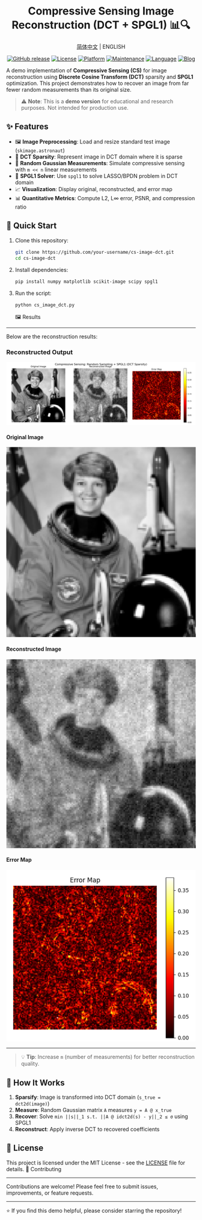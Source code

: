 <div align="center">
<h1>Compressive Sensing Image Reconstruction (DCT + SPGL1) 📊🔍</h1>

<a href="README_zh.md">简体中文</a> | ENGLISH

[![GitHub release](https://img.shields.io/github/release/AMTOPA/CompressEyeo.svg)](https://github.com/AMTOPA/CompressEyeo/releases)
[![License](https://img.shields.io/badge/license-MIT-blue.svg)](https://opensource.org/licenses/MIT)
[![Platform](https://img.shields.io/badge/platform-Windows-blue)](https://www.microsoft.com/windows)
[![Maintenance](https://img.shields.io/badge/Maintained%3F-yes-green.svg)](https://github.com/AMTOPA/CompressEyeo/graphs/commit-activity)
[![Language](https://img.shields.io/badge/Language-English-blue)](README.md)
[![Blog](https://img.shields.io/badge/📖_My_Blog-math--enthusiast.top-FF5733)](https://math-enthusiast.top/)

</div>

A demo implementation of **Compressive Sensing (CS)** for image reconstruction using **Discrete Cosine Transform (DCT)** sparsity and **SPGL1** optimization. This project demonstrates how to recover an image from far fewer random measurements than its original size.

> ⚠️ **Note**: This is a **demo version** for educational and research purposes. Not intended for production use.

## ✨ Features

- 🖼️ **Image Preprocessing**: Load and resize standard test image (`skimage.astronaut`)
- 🔀 **DCT Sparsity**: Represent image in DCT domain where it is sparse
- 📏 **Random Gaussian Measurements**: Simulate compressive sensing with `m << n` linear measurements
- 🧮 **SPGL1 Solver**: Use `spgl1` to solve LASSO/BPDN problem in DCT domain
- 📈 **Visualization**: Display original, reconstructed, and error map
- 📊 **Quantitative Metrics**: Compute L2, L∞ error, PSNR, and compression ratio

## 🚀 Quick Start

1. Clone this repository:
   
   ```bash
   git clone https://github.com/your-username/cs-image-dct.git
   cd cs-image-dct
   ```

2. Install dependencies:
   
   ```bash
   pip install numpy matplotlib scikit-image scipy spgl1
   ```

3. Run the script:
   
   ```bash
   python cs_image_dct.py
   ```
   
   🖼️ Results

-----------

Below are the reconstruction results:

### Reconstructed Output

<div align="center"><img src="./fig/output.png"></img></div>

#### Original Image

<div align="center"><img src="./fig/original.png"></img></div>

#### Reconstructed Image

<div align="center"><img src="./fig/reconstructed.png"></img></div>

#### Error Map

<div align="center"><img src="./fig/error_map.png"></img></div>

--------------------------------

> 💡 **Tip**: Increase `m` (number of measurements) for better reconstruction quality.

🧩 How It Works
---------------

1. **Sparsify**: Image is transformed into DCT domain (`s_true = dct2d(image)`)
2. **Measure**: Random Gaussian matrix `A` measures `y = A @ x_true`
3. **Recover**: Solve `min ||s||_1 s.t. ||A @ idct2d(s) - y||_2 ≤ σ` using SPGL1
4. **Reconstruct**: Apply inverse DCT to recovered coefficients

📜 License
----------

This project is licensed under the MIT License - see the [LICENSE](https://chat.qwen.ai/c/LICENSE) file for details.
🤝 Contributing

---------------

Contributions are welcome! Please feel free to submit issues, improvements, or feature requests.

* * *

⭐ If you find this demo helpful, please consider starring the repository!









